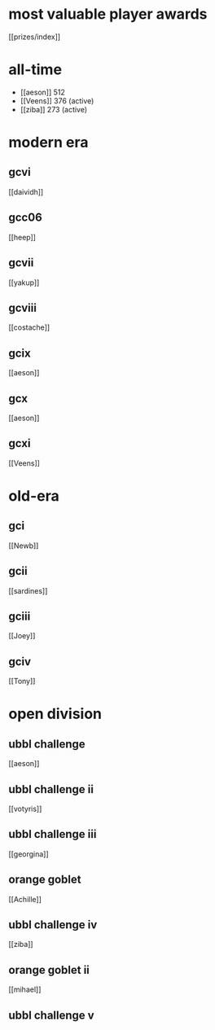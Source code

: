 # most valuable player awards

[[prizes/index]]

# all-time

* [[aeson]] 512
* [[Veens]] 376 (active)
* [[ziba]] 273 (active)

# modern era

## gcvi

[[daividh]]

## gcc06

[[heep]]

## gcvii

[[yakup]]

## gcviii

[[costache]]

## gcix

[[aeson]]

## gcx

[[aeson]]

## gcxi

[[Veens]]

# old-era

## gci

[[Newb]]

## gcii

[[sardines]]

## gciii

[[Joey]]

## gciv

[[Tony]]

# open division

## ubbl challenge

[[aeson]]

## ubbl challenge ii

[[votyris]]

## ubbl challenge iii

[[georgina]]

## orange goblet

[[Achille]]

## ubbl challenge iv

[[ziba]]

## orange goblet ii

[[mihael]]

## ubbl challenge v

